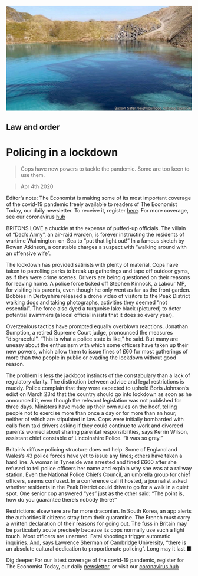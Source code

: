 ![](./images/20200404_BRP506.jpg)

## Law and order

# Policing in a lockdown

> Cops have new powers to tackle the pandemic. Some are too keen to use them.

> Apr 4th 2020

Editor’s note: The Economist is making some of its most important coverage of the covid-19 pandemic freely available to readers of The Economist Today, our daily newsletter. To receive it, register [here](https://www.economist.com//newslettersignup). For more coverage, see our coronavirus [hub](https://www.economist.com//coronavirus)

BRITONS LOVE a chuckle at the expense of puffed-up officials. The villain of “Dad’s Army”, an air-raid warden, is forever instructing the residents of wartime Walmington-on-Sea to “put that light out!” In a famous sketch by Rowan Atkinson, a constable charges a suspect with “walking around with an offensive wife”.

The lockdown has provided satirists with plenty of material. Cops have taken to patrolling parks to break up gatherings and tape off outdoor gyms, as if they were crime scenes. Drivers are being questioned on their reasons for leaving home. A police force ticked off Stephen Kinnock, a Labour MP, for visiting his parents, even though he only went as far as the front garden. Bobbies in Derbyshire released a drone video of visitors to the Peak District walking dogs and taking photographs, activities they deemed “not essential”. The force also dyed a turquoise lake black (pictured) to deter potential swimmers (a local official insists that it does so every year).

Overzealous tactics have prompted equally overblown reactions. Jonathan Sumption, a retired Supreme Court judge, pronounced the measures “disgraceful”. “This is what a police state is like,” he said. But many are uneasy about the enthusiasm with which some officers have taken up their new powers, which allow them to issue fines of £60 for most gatherings of more than two people in public or evading the lockdown without good reason.

The problem is less the jackboot instincts of the constabulary than a lack of regulatory clarity. The distinction between advice and legal restrictions is muddy. Police complain that they were expected to uphold Boris Johnson’s edict on March 23rd that the country should go into lockdown as soon as he announced it, even though the relevant legislation was not published for three days. Ministers have made up their own rules on the hoof, telling people not to exercise more than once a day or for more than an hour, neither of which are stipulated in law. Cops were initially bombarded with calls from taxi drivers asking if they could continue to work and divorced parents worried about sharing parental responsibilities, says Kerrin Wilson, assistant chief constable of Lincolnshire Police. “It was so grey.”

Britain’s diffuse policing structure does not help. Some of England and Wales’s 43 police forces have yet to issue any fines; others have taken a hard line. A woman in Tyneside was arrested and fined £660 after she refused to tell police officers her name and explain why she was at a railway station. Even the National Police Chiefs Council, an umbrella group for chief officers, seems confused. In a conference call it hosted, a journalist asked whether residents in the Peak District could drive to go for a walk in a quiet spot. One senior cop answered “yes” just as the other said: “The point is, how do you guarantee there’s nobody there?”

Restrictions elsewhere are far more draconian. In South Korea, an app alerts the authorities if citizens stray from their quarantine. The French must carry a written declaration of their reasons for going out. The fuss in Britain may be particularly acute precisely because its cops normally use such a light touch. Most officers are unarmed. Fatal shootings trigger automatic inquiries. And, says Lawrence Sherman of Cambridge University, “there is an absolute cultural dedication to proportionate policing”. Long may it last.■

Dig deeper:For our latest coverage of the covid-19 pandemic, register for The Economist Today, our daily [newsletter](https://www.economist.com//newslettersignup), or visit our [coronavirus hub](https://www.economist.com//coronavirus)